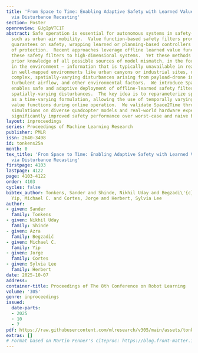 ```yaml
---
title: 'From Space to Time: Enabling Adaptive Safety with Learned Value Functions
  via Disturbance Recasting'
section: Poster
openreview: GUgIpVTC1T
abstract: Safe operation is essential for autonomous systems in safety-critical environments
  such as urban air mobility.  Value function-based safety filters provide formal
  guarantees on safety, wrapping learned or planning-based controllers with a layer
  of protection.  Recent approaches leverage offline learned value functions to scale
  these safety filters to high-dimensional systems.  Yet these methods assume detailed
  prior knowledge of all possible sources of model mismatch, in the form of disturbances,
  in the environment – information that is typically unavailable in real world settings.  Even
  in well-mapped environments like urban canyons or industrial sites, drones encounter
  complex, spatially-varying disturbances arising from payload-drone interaction,
  turbulent airflow, and other environmental factors.  We introduce Space2Time, which
  enables safe and adaptive deployment of offline-learned safety filters under unknown,
  spatially-varying disturbances.  The key idea is to reparameterize spatial disturbances
  as a time-varying formulation, allowing the use of temporally varying precomputed
  value functions during online operation.  We validate Space2Time through extensive
  simulations on diverse quadcopter models and real-world hardware experiments, demonstrating
  significantly improved safety performance over worst-case and naive baselines.
layout: inproceedings
series: Proceedings of Machine Learning Research
publisher: PMLR
issn: 2640-3498
id: tonkens25a
month: 0
tex_title: 'From Space to Time: Enabling Adaptive Safety with Learned Value Functions
  via Disturbance Recasting'
firstpage: 4103
lastpage: 4122
page: 4103-4122
order: 4103
cycles: false
bibtex_author: Tonkens, Sander and Shinde, Nikhil Uday and Begzadi\'{c}, Azra and
  Yip, Michael C. and Cortes, Jorge and Herbert, Sylvia Lee
author:
- given: Sander
  family: Tonkens
- given: Nikhil Uday
  family: Shinde
- given: Azra
  family: Begzadić
- given: Michael C.
  family: Yip
- given: Jorge
  family: Cortes
- given: Sylvia Lee
  family: Herbert
date: 2025-10-07
address:
container-title: Proceedings of The 8th Conference on Robot Learning
volume: '305'
genre: inproceedings
issued:
  date-parts:
  - 2025
  - 10
  - 7
pdf: https://raw.githubusercontent.com/mlresearch/v305/main/assets/tonkens25a/tonkens25a.pdf
extras: []
# Format based on Martin Fenner's citeproc: https://blog.front-matter.io/posts/citeproc-yaml-for-bibliographies/
---
```

